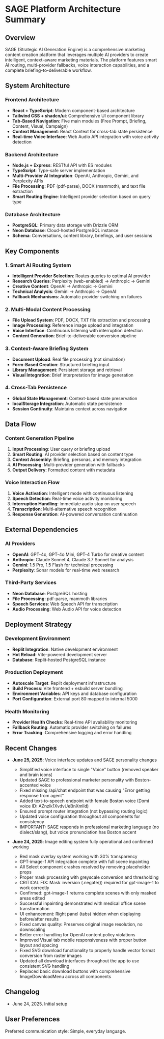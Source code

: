 # SAGE Platform Architecture Summary

## Overview

SAGE (Strategic AI Generation Engine) is a comprehensive marketing content creation platform that leverages multiple AI providers to create intelligent, context-aware marketing materials. The platform features smart AI routing, multi-provider fallbacks, voice interaction capabilities, and a complete briefing-to-deliverable workflow.

## System Architecture

### Frontend Architecture
- **React + TypeScript**: Modern component-based architecture
- **Tailwind CSS + shadcn/ui**: Comprehensive UI component library
- **Tab-Based Navigation**: Five main modules (Free Prompt, Briefing, Content, Visual, Campaign)
- **Context Management**: React Context for cross-tab state persistence
- **Real-time Voice Interface**: Web Audio API integration with voice activity detection

### Backend Architecture
- **Node.js + Express**: RESTful API with ES modules
- **TypeScript**: Type-safe server implementation
- **Multi-Provider AI Integration**: OpenAI, Anthropic, Gemini, and Perplexity APIs
- **File Processing**: PDF (pdf-parse), DOCX (mammoth), and text file extraction
- **Smart Routing Engine**: Intelligent provider selection based on query type

### Database Architecture
- **PostgreSQL**: Primary data storage with Drizzle ORM
- **Neon Database**: Cloud-hosted PostgreSQL instance
- **Schema**: Conversations, content library, briefings, and user sessions

## Key Components

### 1. Smart AI Routing System
- **Intelligent Provider Selection**: Routes queries to optimal AI provider
- **Research Queries**: Perplexity (web-enabled) → Anthropic → Gemini
- **Creative Content**: OpenAI → Anthropic → Gemini
- **Technical Analysis**: Gemini → Anthropic → OpenAI
- **Fallback Mechanisms**: Automatic provider switching on failures

### 2. Multi-Modal Content Processing
- **File Upload System**: PDF, DOCX, TXT file extraction and processing
- **Image Processing**: Reference image upload and integration
- **Voice Interface**: Continuous listening with interruption detection
- **Content Generation**: Brief-to-deliverable conversion pipeline

### 3. Context-Aware Briefing System
- **Document Upload**: Real file processing (not simulation)
- **Form-Based Creation**: Structured briefing input
- **Library Management**: Persistent storage and retrieval
- **Visual Integration**: Brief interpretation for image generation

### 4. Cross-Tab Persistence
- **Global State Management**: Context-based state preservation
- **localStorage Integration**: Automatic state persistence
- **Session Continuity**: Maintains context across navigation

## Data Flow

### Content Generation Pipeline
1. **Input Processing**: User query or briefing upload
2. **Smart Routing**: AI provider selection based on content type
3. **Context Assembly**: Briefing, personas, and memory integration
4. **AI Processing**: Multi-provider generation with fallbacks
5. **Output Delivery**: Formatted content with metadata

### Voice Interaction Flow
1. **Voice Activation**: Intelligent mode with continuous listening
2. **Speech Detection**: Real-time voice activity monitoring
3. **Interruption Handling**: Immediate audio stop on user speech
4. **Transcription**: Multi-alternative speech recognition
5. **Response Generation**: AI-powered conversation continuation

## External Dependencies

### AI Providers
- **OpenAI**: GPT-4o, GPT-4o Mini, GPT-4 Turbo for creative content
- **Anthropic**: Claude Sonnet 4, Claude 3.7 Sonnet for analysis
- **Gemini**: 1.5 Pro, 1.5 Flash for technical processing
- **Perplexity**: Sonar models for real-time web research

### Third-Party Services
- **Neon Database**: PostgreSQL hosting
- **File Processing**: pdf-parse, mammoth libraries
- **Speech Services**: Web Speech API for transcription
- **Audio Processing**: Web Audio API for voice detection

## Deployment Strategy

### Development Environment
- **Replit Integration**: Native development environment
- **Hot Reload**: Vite-powered development server
- **Database**: Replit-hosted PostgreSQL instance

### Production Deployment
- **Autoscale Target**: Replit deployment infrastructure
- **Build Process**: Vite frontend + esbuild server bundling
- **Environment Variables**: API keys and database configuration
- **Port Configuration**: External port 80 mapped to internal 5000

### Health Monitoring
- **Provider Health Checks**: Real-time API availability monitoring
- **Fallback Routing**: Automatic provider switching on failures
- **Error Tracking**: Comprehensive logging and error handling

## Recent Changes

- **June 25, 2025**: Voice interface updates and SAGE personality changes
  - Simplified voice interface to single "Voice" button (removed speaker and brain icons)
  - Updated SAGE to professional marketer personality with Boston-accented voice
  - Fixed missing /api/chat endpoint that was causing "Error getting response from agent"
  - Added text-to-speech endpoint with female Boston voice (Domi voice ID: AZnzlk1XvdvUeBnXmlld)
  - Ensured prompt router integration (not bypassing routing logic)
  - Updated voice configuration throughout all components for consistency
  - IMPORTANT: SAGE responds in professional marketing language (no dialect/slang), but voice pronunciation has Boston accent

- **June 24, 2025**: Image editing system fully operational and confirmed working
  - Red mask overlay system working with 30% transparency
  - GPT-image-1 API integration complete with full scene inpainting
  - All Select component crashes resolved by removing placeholder props
  - Proper mask processing with greyscale conversion and thresholding
  - CRITICAL FIX: Mask inversion (.negate()) required for gpt-image-1 to work correctly
  - Confirmed: gpt-image-1 returns complete scenes with only masked areas edited
  - Successful inpainting demonstrated with medical office scene transformation
  - UI enhancement: Right panel (tabs) hidden when displaying before/after results
  - Fixed canvas quality: Preserves original image resolution, no downscaling
  - Better error handling for OpenAI content policy violations
  - Improved Visual tab mobile responsiveness with proper button layout and spacing
  - Fixed SVG download functionality to properly handle vector format conversion from raster images
  - Updated all download interfaces throughout the app to use consistent SVG handling
  - Replaced basic download buttons with comprehensive ImageDownloadMenu across all components

## Changelog

- June 24, 2025. Initial setup

## User Preferences

Preferred communication style: Simple, everyday language.